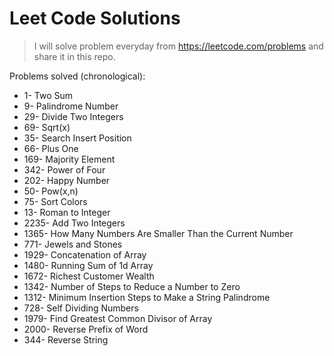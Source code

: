 # Leet Code Solutions

>I will solve problem everyday from https://leetcode.com/problems  and share it in this repo.

Problems solved (chronological):

- 1- Two Sum
- 9- Palindrome Number
- 29- Divide Two Integers
- 69- Sqrt(x)
- 35- Search Insert Position
- 66- Plus One
- 169- Majority Element
- 342- Power of Four
- 202- Happy Number
- 50- Pow(x,n)
- 75- Sort Colors
- 13- Roman to Integer
- 2235- Add Two Integers
- 1365- How Many Numbers Are Smaller Than the Current Number
- 771- Jewels and Stones
- 1929- Concatenation of Array
- 1480- Running Sum of 1d Array
- 1672- Richest Customer Wealth
- 1342- Number of Steps to Reduce a Number to Zero
- 1312- Minimum Insertion Steps to Make a String Palindrome
- 728- Self Dividing Numbers
- 1979- Find Greatest Common Divisor of Array
- 2000- Reverse Prefix of Word
- 344- Reverse String